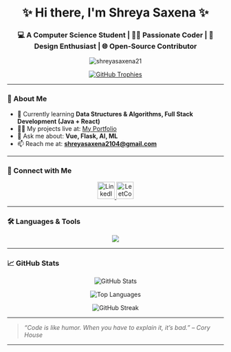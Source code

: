 <h1 align="center">✨ Hi there, I'm Shreya Saxena ✨</h1>
<h3 align="center">💻 A Computer Science Student | 👩‍💻 Passionate Coder | 🎨 Design Enthusiast | 🌐 Open-Source Contributor</h3>

<p align="center">
  <img src="https://komarev.com/ghpvc/?username=shreyasaxena21&label=Profile%20views&color=0e75b6&style=flat" alt="shreyasaxena21" />
</p>

<p align="center">
  <a href="https://github.com/ryo-ma/github-profile-trophy">
    <img src="https://github-profile-trophy.vercel.app/?username=shreyasaxena21&theme=flat&row=1&margin-w=10&no-frame=true&no-bg=true" alt="GitHub Trophies" />
  </a>
</p>

---

### 🚀 About Me

- 🌱 Currently learning **Data Structures & Algorithms, Full Stack Development (Java + React)**
- 👨‍💻 My projects live at: [My Portfolio](https://shreyasaxena21.github.io/portfolio/)
- 💬 Ask me about: **Vue, Flask, AI, ML**
- 📫 Reach me at: **shreyasaxena2104@gmail.com**

---

### 🤝 Connect with Me

<p align="center">
  <a href="https://www.linkedin.com/in/shreya-saxena-16a011246/" target="_blank">
    <img src="https://skillicons.dev/icons?i=linkedin" alt="LinkedIn" height="40"/>
  </a>
  <a href="https://leetcode.com/u/shreyasaxena21/" target="_blank">
    <img src="https://raw.githubusercontent.com/rahuldkjain/github-profile-readme-generator/master/src/images/icons/Social/leet-code.svg" alt="LeetCode" height="40" width="40"/>
  </a>
</p>

---

### 🛠️ Languages & Tools

<p align="center">
  <img src="https://skillicons.dev/icons?i=java,js,html,css,python,mysql,postgres,vue,react,flask,pandas,postman,figma,bootstrap" />
</p>

---

### 📈 GitHub Stats

<p align="center">
  <img src="https://github-readme-stats.vercel.app/api?username=shreyasaxena21&show_icons=true&theme=default&hide_border=true" alt="GitHub Stats" />
</p>

<p align="center">
  <img src="https://github-readme-stats.vercel.app/api/top-langs/?username=shreyasaxena21&layout=compact&theme=default&hide_border=true" alt="Top Languages" />
</p>

<p align="center">
  <img src="https://github-readme-streak-stats.herokuapp.com/?user=shreyasaxena21&theme=default&hide_border=true" alt="GitHub Streak" />
</p>

---

> *“Code is like humor. When you have to explain it, it’s bad.” – Cory House*

---


